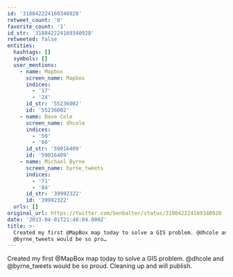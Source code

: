 ```yaml
---
id: '318842224169340928'
retweet_count: '0'
favorite_count: '1'
id_str: '318842224169340928'
retweeted: false
entities:
  hashtags: []
  symbols: []
  user_mentions:
    - name: Mapbox
      screen_name: Mapbox
      indices:
        - '17'
        - '24'
      id_str: '55236002'
      id: '55236002'
    - name: Dave Cole
      screen_name: dhcole
      indices:
        - '59'
        - '66'
      id_str: '59016409'
      id: '59016409'
    - name: Michael Byrne
      screen_name: byrne_tweets
      indices:
        - '71'
        - '84'
      id_str: '39992322'
      id: '39992322'
  urls: []
original_url: https://twitter.com/benbalter/status/318842224169340928
date: '2013-04-01T21:48:04.000Z'
title: >-
  Created my first @MapBox map today to solve a GIS problem. @dhcole and
  @byrne_tweets would be so pro…
---
```


Created my first @MapBox map today to solve a GIS problem. @dhcole and @byrne_tweets would be so proud. Cleaning up and will publish.